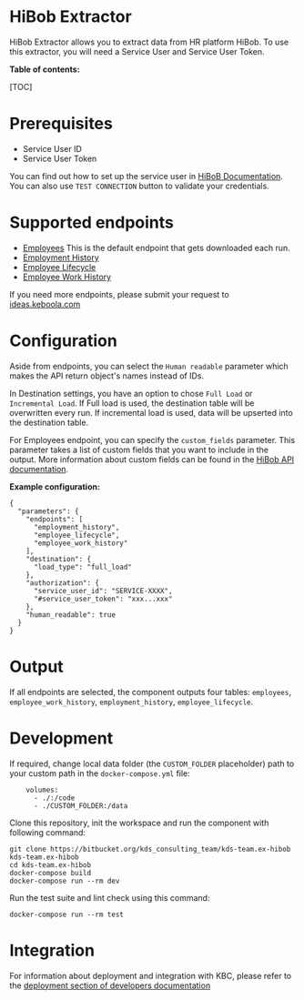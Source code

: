 HiBob Extractor
=============

HiBob Extractor allows you to extract data from HR platform HiBob.
To use this extractor, you will need a Service User and Service User Token.

**Table of contents:**

[TOC]

Prerequisites
=============

- Service User ID
- Service User Token

You can find out how to set up the service user in [HiBoB Documentation](https://apidocs.hibob.com/docs/api-service-users).
You can also use `TEST CONNECTION` button to validate your credentials.


Supported endpoints
===================

- [Employees](https://apidocs.hibob.com/reference/post_people-search) This is the default endpoint that gets downloaded each run.
- [Employment History](https://apidocs.hibob.com/reference/get_people-id-employment)
- [Employee Lifecycle](https://apidocs.hibob.com/reference/get_people-id-lifecycle)
- [Employee Work History](https://apidocs.hibob.com/reference/get_people-id-work)

If you need more endpoints, please submit your request to
[ideas.keboola.com](https://ideas.keboola.com/)

Configuration
=============

Aside from endpoints, you can select the `Human readable` parameter which makes the API return object's names instead of IDs.

In Destination settings, you have an option to chose `Full Load` or `Incremental Load`.
If Full load is used, the destination table will be overwritten every run. If incremental load is used, data will be upserted into the destination table.

For Employees endpoint, you can specify the `custom_fields` parameter. This parameter takes a list of custom fields that you want to include in the output. More information about custom fields can be found in the [HiBob API documentation](https://apidocs.hibob.com/reference/post_people-search).



**Example configuration:**

```
{
  "parameters": {
    "endpoints": [
      "employment_history",
      "employee_lifecycle",
      "employee_work_history"
    ],
    "destination": {
      "load_type": "full_load"
    },
    "authorization": {
      "service_user_id": "SERVICE-XXXX",
      "#service_user_token": "xxx...xxx"
    },
    "human_readable": true
  }
}
```

Output
======

If all endpoints are selected, the component outputs four tables: `employees`, `employee_work_history`, `employment_history`, `employee_lifecycle`.

Development
======

If required, change local data folder (the `CUSTOM_FOLDER` placeholder) path to
your custom path in the `docker-compose.yml` file:

~~~~~~~~~~~~~~~~~~~~~~~~~~~~~~~~~~~~~~~~~~~~~~~~~~~~~~~~~~~~~~~~~~~~~~~~~~~~~~~~
    volumes:
      - ./:/code
      - ./CUSTOM_FOLDER:/data
~~~~~~~~~~~~~~~~~~~~~~~~~~~~~~~~~~~~~~~~~~~~~~~~~~~~~~~~~~~~~~~~~~~~~~~~~~~~~~~~

Clone this repository, init the workspace and run the component with following
command:

~~~~~~~~~~~~~~~~~~~~~~~~~~~~~~~~~~~~~~~~~~~~~~~~~~~~~~~~~~~~~~~~~~~~~~~~~~~~~~~~
git clone https://bitbucket.org/kds_consulting_team/kds-team.ex-hibob kds-team.ex-hibob
cd kds-team.ex-hibob
docker-compose build
docker-compose run --rm dev
~~~~~~~~~~~~~~~~~~~~~~~~~~~~~~~~~~~~~~~~~~~~~~~~~~~~~~~~~~~~~~~~~~~~~~~~~~~~~~~~

Run the test suite and lint check using this command:

~~~~~~~~~~~~~~~~~~~~~~~~~~~~~~~~~~~~~~~~~~~~~~~~~~~~~~~~~~~~~~~~~~~~~~~~~~~~~~~~
docker-compose run --rm test
~~~~~~~~~~~~~~~~~~~~~~~~~~~~~~~~~~~~~~~~~~~~~~~~~~~~~~~~~~~~~~~~~~~~~~~~~~~~~~~~

Integration
===========

For information about deployment and integration with KBC, please refer to the
[deployment section of developers
documentation](https://developers.keboola.com/extend/component/deployment/)
